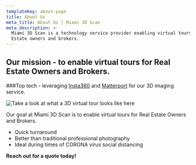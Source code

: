 ```yaml
---
templateKey: about-page
title: About Us
meta_title: About Us | Miami 3D Scan
meta_description: >-
  Miami 3D Scan is a technology service provider enabling virtual tours for Real
  Estate owners and brokers.
---
```

## Our mission - to enable virtual tours for Real Estate Owners and Brokers.

\###Top tech - leveraging [Insta360](https://www.insta360.com/) and [Matterport](https://matterport.com/) for our 3D imaging service.

![](/img/hillcrest.jpg "Take a look at what a 3D virtual tour looks like here")

Our goal at Miami 3D Scan is to enable virtual tours for Real Estate Owners and Brokers.

* Quick turnaround
* Better than traditional professional photography 
* Ideal during times of CORONA virus social distancing

**Reach out for a quote today!**
